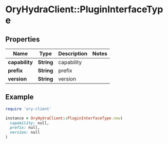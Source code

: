 # OryHydraClient::PluginInterfaceType

## Properties

| Name | Type | Description | Notes |
| ---- | ---- | ----------- | ----- |
| **capability** | **String** | capability |  |
| **prefix** | **String** | prefix |  |
| **version** | **String** | version |  |

## Example

```ruby
require 'ory-client'

instance = OryHydraClient::PluginInterfaceType.new(
  capability: null,
  prefix: null,
  version: null
)
```

